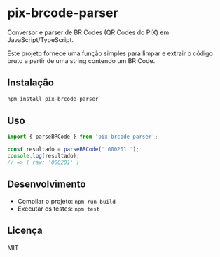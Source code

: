 # pix-brcode-parser

Conversor e parser de BR Codes (QR Codes do PIX) em JavaScript/TypeScript.

Este projeto fornece uma função simples para limpar e extrair o código bruto a partir de uma string contendo um BR Code.

## Instalação

```bash
npm install pix-brcode-parser
```

## Uso

```typescript
import { parseBRCode } from 'pix-brcode-parser';

const resultado = parseBRCode(' 000201 ');
console.log(resultado);
// => { raw: '000201' }
```

## Desenvolvimento

- Compilar o projeto: `npm run build`
- Executar os testes: `npm test`

## Licença

MIT
